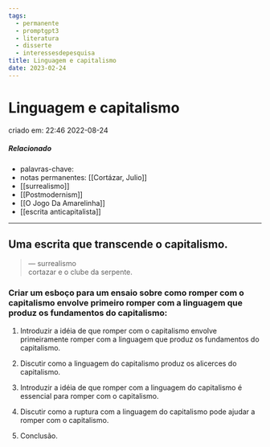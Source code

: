 ```yaml
---
tags:
  - permanente
  - promptgpt3
  - literatura
  - disserte
  - interessesdepesquisa
title: Linguagem e capitalismo
date: 2023-02-24
---
```


# Linguagem e capitalismo

criado em: 22:46 2022-08-24

##### Relacionado

- palavras-chave: 
- notas permanentes: [[Cortázar, Julio]] 
- [[surrealismo]]
- [[Postmodernism]]
- [[O Jogo Da Amarelinha]]
- [[escrita anticapitalista]]
---

## Uma escrita que transcende o capitalismo. 

>— surrealismo  
cortazar e o clube da serpente.

### Criar um esboço para um ensaio sobre como romper com o capitalismo envolve primeiro romper com a linguagem que produz os fundamentos do capitalismo:

1. Introduzir a idéia de que romper com o capitalismo envolve primeiramente romper com a linguagem que produz os fundamentos do capitalismo.

2. Discutir como a linguagem do capitalismo produz os alicerces do capitalismo.

3. Introduzir a idéia de que romper com a linguagem do capitalismo é essencial para romper com o capitalismo.

4. Discutir como a ruptura com a linguagem do capitalismo pode ajudar a romper com o capitalismo.

5. Conclusão.

